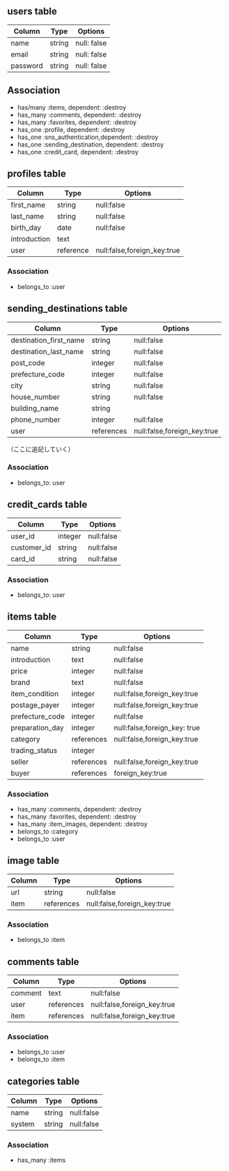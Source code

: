 ## users table

| Column             | Type                | Options                 |
|--------------------|---------------------|-------------------------|
| name               | string              | null: false             |
| email              | string              | null: false             |
| password           | string              | null: false             |

## Association
- has/many :items, dependent: :destroy
- has_many :comments, dependent: :destroy
- has_many :favorites, dependent: :destroy
- has_one :profile, dependent: :destroy
- has_one :sns_authentication,dependent: :destroy
- has_one :sending_destination, dependent: :destroy
- has_one :credit_card, dependent: :destroy
## profiles table

| Column | Type | Options |
|------|----|-------|
| first_name | string | null:false |
| last_name | string | null:false |
| birth_day | date | null:false |
| introduction | text |
| user | reference | null:false,foreign_key:true |


### Association
- belongs_to :user
## sending_destinations table

| Column | Type | Options |
|------|----|-------|
| destination_first_name | string | null:false |
| destination_last_name | string | null:false |
| post_code | integer | null:false |
| prefecture_code | integer | null:false |
| city | string | null:false |
| house_number | string | null:false |
| building_name | string |
| phone_number | integer | null:false |
| user | references | null:false,foreign_key:true |
（ここに追記していく）


### Association
- belongs_to: user

## credit_cards table
| Column | Type | Options |
|--------|------|---------|
| user_id | integer | null:false |
| customer_id | string | null:false |
| card_id | string | null:false |

### Association
- belongs_to: user

## items table

| Column | Type | Options |
|------|----|-------|
| name | string | null:false |
| introduction | text | null:false |
| price | integer | null:false | 
| brand | text | null:false |
| item_condition | integer | null:false,foreign_key:true |
| postage_payer | integer | null:false,foreign_key:true |
| prefecture_code | integer | null:false |
| preparation_day | integer | null:false,foreign_key: true |
| category | references | null:false,foreign_key:true |
| trading_status | integer |
| seller | references | null:false,foreign_key:true |
| buyer | references | foreign_key:true |

### Association
- has_many :comments, dependent: :destroy
- has_many :favorites, dependent: :destroy
- has_many :item_images, dependent: :destroy
- belongs_to :category
- belongs_to :user

## image table

| Column | Type | Options |
|------|----|-------|
| url | string | null:false |
| item |references | null:false,foreign_key:true |


### Association
- belongs_to :item

## comments table

| Column | Type | Options |
|------|----|-------|
| comment | text | null:false |
| user | references | null:false,foreign_key:true |
| item | references | null:false,foreign_key:true |


### Association
- belongs_to :user
- belongs_to :item

## categories table

| Column | Type | Options |
|------|----|-------|
| name | string | null:false |
| system | string | null:false |


### Association
- has_many :items